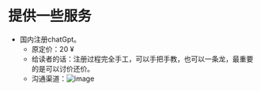 # 提供一些服务
- 国内注册chatGpt。
    - 原定价：20 &yen;
    - 给读者的话：注册过程完全手工，可以手把手教，也可以一条龙，最重要的是可以讨价还价。
    - 沟通渠道：![image](https://github.com/zephyr-lzj/zephyr-lzj.github.io/assets/84262788/b642d35c-6883-4e9f-bc07-e48aabe38d2e)

